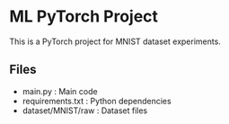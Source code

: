 # ML PyTorch Project

This is a PyTorch project for MNIST dataset experiments.

## Files
- main.py : Main code
- requirements.txt : Python dependencies
- dataset/MNIST/raw : Dataset files
